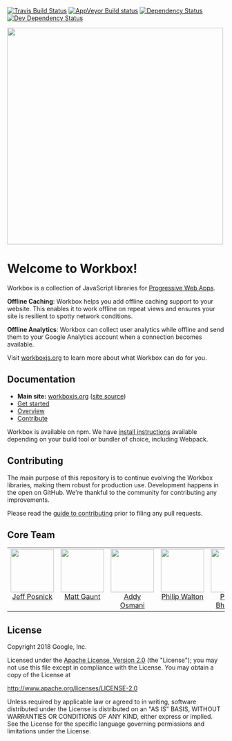[![Travis Build Status][travis-image]][travis-url]
[![AppVeyor Build status][appveyor-image]][appveyor-url]
[![Dependency Status][dependency-image]][dependency-url]
[![Dev Dependency Status][dev-dependency-image]][dev-dependency-url]

<img src='https://user-images.githubusercontent.com/110953/28352645-7a8a66d8-6c0c-11e7-83af-752609e7e072.png' width='500px'/>

# Welcome to Workbox!

Workbox is a collection of JavaScript libraries for
[Progressive Web Apps](https://developers.google.com/web/progressive-web-apps/). 

**Offline Caching**: Workbox helps you add offline caching support to your website. This enables it to work offline on repeat views and ensures your site is resilient to spotty network conditions.

**Offline Analytics**: Workbox can collect user analytics while offline and send them to your Google Analytics account when a connection becomes available.

Visit [workboxjs.org](https://workboxjs.org/) to learn more about what Workbox
can do for you.

## Documentation

* **Main site:** [workboxjs.org](https://workboxjs.org) ([site source](https://github.com/GoogleChrome/workbox-microsite))
* [Get started](https://workboxjs.org/#get-started)
* [Overview](https://workboxjs.org/overview.html)
* [Contribute](CONTRIBUTING.md)

Workbox is available on npm. We have [install instructions](https://workboxjs.org/#get-started) available depending on your build tool or bundler of choice, including Webpack.

## Contributing

The main purpose of this repository is to continue evolving the Workbox libraries, making them robust for production use. Development happens in the open on GitHub. We're thankful to the community for contributing any improvements.

Please read the [guide to contributing](CONTRIBUTING.md) prior to filing any pull requests.

<h2>Core Team</h2>

<table>
  <tbody>
    <tr>
      <td align="center" valign="top">
        <img width="100" height="100" src="https://github.com/jeffposnick.png?s=150">
        <br>
        <a href="https://github.com/jeffposnick">Jeff Posnick</a>
      </td>
      <td align="center" valign="top">
        <img width="100" height="100" src="https://github.com/gauntface.png?s=150">
        <br>
        <a href="https://github.com/gauntface">Matt Gaunt</a>
      </td>
      <td align="center" width="20%" valign="top">
        <img width="100" height="100" src="https://github.com/addyosmani.png?s=150">
        <br>
        <a href="https://github.com/addyosmani">Addy Osmani</a>
      </td>
      <td align="center" valign="top">
        <img width="100" height="100" src="https://github.com/philipwalton.png?s=150">
        <br>
        <a href="https://github.com/philipwalton">Philip Walton</a>
      </td>
      <td align="center" valign="top">
        <img width="100" height="100" src="https://github.com/prateekbh.png?s=150">
        <br>
        <a href="https://github.com/prateekbh">Prateek Bhatnagar</a>
      </td>
       <td align="center" valign="top">
        <img width="100" height="100" src="https://github.com/kaycebasques.png?s=150">
        <br>
        <a href="https://github.com/kaycebasques">Kayce Basques</a>
      </td>
     </tr>
  </tbody>
</table>

## License

Copyright 2018 Google, Inc.

Licensed under the [Apache License, Version 2.0](LICENSE) (the "License");
you may not use this file except in compliance with the License. You may
obtain a copy of the License at

  http://www.apache.org/licenses/LICENSE-2.0

Unless required by applicable law or agreed to in writing, software
distributed under the License is distributed on an "AS IS" BASIS,
WITHOUT WARRANTIES OR CONDITIONS OF ANY KIND, either express or implied.
See the License for the specific language governing permissions and
limitations under the License.

[npm-url]: https://npmjs.org/package/workbox
[npm-image]: https://badge.fury.io/js/workbox.svg
[travis-url]: https://travis-ci.org/GoogleChrome/workbox
[travis-image]: https://travis-ci.org/GoogleChrome/workbox.svg?branch=master
[appveyor-image]: https://ci.appveyor.com/api/projects/status/4ct8ph4d34c5ifnw?svg=true
[appveyor-url]: https://ci.appveyor.com/project/gauntface/workbox
[dependency-url]: https://david-dm.org/GoogleChrome/workbox/
[dependency-image]: https://david-dm.org/GoogleChrome/workbox/status.svg
[dev-dependency-url]: https://david-dm.org/GoogleChrome/workbox?type=dev
[dev-dependency-image]: https://david-dm.org/GoogleChrome/workbox/dev-status.svg
